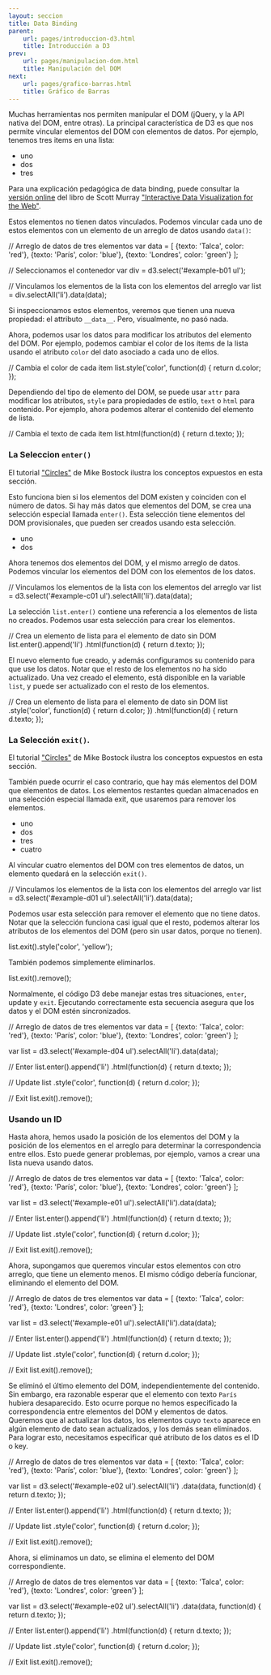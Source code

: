 ```yaml
---
layout: seccion
title: Data Binding
parent:
    url: pages/introduccion-d3.html
    title: Introducción a D3
prev:
    url: pages/manipulacion-dom.html
    title: Manipulación del DOM
next:
    url: pages/grafico-barras.html
    title: Gráfico de Barras
---
```


Muchas herramientas nos permiten manipular el DOM (jQuery, y la API nativa del DOM, entre otras). La principal característica de D3 es que nos permite vincular elementos del DOM con elementos de datos. Por ejemplo, tenemos tres items en una lista:

<div class="ejemplo">
    <div id="example-b01">
        <ul>
            <li>uno</li>
            <li>dos</li>
            <li>tres</li>
        </ul>
    </div>
</div>

<aside>Para una explicación pedagógica de data binding, puede consultar la <a href="http://chimera.labs.oreilly.com/books/1230000000345/ch05.html#_binding_data">versión online</a> del libro de Scott Murray <a href="http://shop.oreilly.com/product/0636920026938.do">"Interactive Data Visualization for the Web"</a>.</aside>

Estos elementos no tienen datos vinculados. Podemos vincular cada uno de estos elementos con un elemento de un arreglo de datos usando `data()`:

<div class="runnable" id="code-b01">
// Arreglo de datos de tres elementos
var data = [
    {texto: 'Talca',   color: 'red'},
    {texto: 'París',   color: 'blue'},
    {texto: 'Londres', color: 'green'}
];

// Seleccionamos el contenedor
var div = d3.select('#example-b01 ul');

// Vinculamos los elementos de la lista con los elementos del arreglo
var list = div.selectAll('li').data(data);
</div>

<script>codeBlock().editor('#code-b01').init();</script>

Si inspeccionamos estos elementos, veremos que tienen una nueva propiedad: el attributo `__data__`. Pero, visualmente, no pasó nada.

Ahora, podemos usar los datos para modificar los atributos del elemento del DOM. Por ejemplo, podemos cambiar el color de los ítems de la lista usando el atributo `color` del dato asociado a cada uno de ellos.

<div class="runnable" id="code-b02">
// Cambia el color de cada item
list.style('color', function(d) { return d.color; });
</div>

<script>codeBlock().editor('#code-b02').init();</script>

Dependiendo del tipo de elemento del DOM, se puede usar `attr` para modificar los atributos, `style` para propiedades de estilo, `text` o `html` para contenido. Por ejemplo, ahora podemos alterar el contenido del elemento de lista.

<div class="runnable" id="code-b03">
// Cambia el texto de cada item
list.html(function(d) { return d.texto; });
</div>

<script>codeBlock().editor('#code-b03').init();</script>

### La Seleccion `enter()`

<aside>El tutorial <a href="http://bost.ocks.org/mike/circles/">"Circles"</a> de Mike Bostock ilustra los conceptos expuestos en esta sección.</aside>

Esto funciona bien si los elementos del DOM existen y coinciden con el número de datos. Si hay más datos que elementos del DOM, se crea una selección especial llamada `enter()`. Esta selección tiene elementos del DOM provisionales, que pueden ser creados usando esta selección.

<div class="ejemplo">
    <div id="example-c01">
        <ul>
            <li>uno</li>
            <li>dos</li>
        </ul>
    </div>
</div>

Ahora tenemos dos elementos del DOM, y el mismo arreglo de datos. Podemos vincular los elementos del DOM con los elementos de los datos.

<div class="runnable" id="code-c01">
// Vinculamos los elementos de la lista con los elementos del arreglo
var list = d3.select('#example-c01 ul').selectAll('li').data(data);
</div>
<script>codeBlock().editor('#code-c01').init();</script>

La selección `list.enter()` contiene una referencia a los elementos de lista no creados. Podemos usar esta selección para crear los elementos.

<div class="runnable" id="code-c02">
// Crea un elemento de lista para el elemento de dato sin DOM
list.enter().append('li')
    .html(function(d) { return d.texto; });
</div>

<script>codeBlock().editor('#code-c02').init();</script>

El nuevo elemento fue creado, y además configuramos su contenido para que use los datos. Notar que el resto de los elementos no ha sido actualizado. Una vez creado el elemento, está disponible en la variable `list`, y puede ser actualizado con el resto de los elementos.

<div class="runnable" id="code-c03">
// Crea un elemento de lista para el elemento de dato sin DOM
list
    .style('color', function(d) { return d.color; })
    .html(function(d) { return d.texto; });
</div>
<script>codeBlock().editor('#code-c03').init();</script>

### La Selección `exit()`.

<aside>El tutorial <a href="http://bost.ocks.org/mike/circles/">"Circles"</a> de Mike Bostock ilustra los conceptos expuestos en esta sección.</aside>

También puede ocurrir el caso contrario, que hay más elementos del DOM que elementos de datos. Los elementos restantes quedan almacenados en una selección especial llamada exit, que usaremos para remover los elementos.

<div class="ejemplo">
    <div id="example-d01">
        <ul>
            <li>uno</li>
            <li>dos</li>
            <li>tres</li>
            <li>cuatro</li>
        </ul>
    </div>
</div>

Al vincular cuatro elementos del DOM con tres elementos de datos, un elemento quedará en la selección `exit()`.

<div class="runnable" id="code-d01">
// Vinculamos los elementos de la lista con los elementos del arreglo
var list = d3.select('#example-d01 ul').selectAll('li').data(data);
</div>
<script>codeBlock().editor('#code-d01').init();</script>

Podemos usar esta selección para remover el elemento que no tiene datos. Notar que la selección funciona casi igual que el resto, podemos alterar los atributos de los elementos del DOM (pero sin usar datos, porque no tienen).

<div class="runnable" id="code-d02">
list.exit().style('color', 'yellow');
</div>
<script>codeBlock().editor('#code-d02').init();</script>

También podemos simplemente eliminarlos.

<div class="runnable" id="code-d03">
list.exit().remove();
</div>
<script>codeBlock().editor('#code-d03').init();</script>

Normalmente, el código D3 debe manejar estas tres situaciones, `enter`, update y `exit`. Ejecutando correctamente esta secuencia asegura que los datos y el DOM estén sincronizados.

<div class="ejemplo">
    <div id="example-d04">
        <ul></ul>
    </div>
</div>

<div class="runnable" id="code-d04">
// Arreglo de datos de tres elementos
var data = [
    {texto: 'Talca',   color: 'red'},
    {texto: 'París',   color: 'blue'},
    {texto: 'Londres', color: 'green'}
];

var list = d3.select('#example-d04 ul').selectAll('li').data(data);

// Enter
list.enter().append('li')
    .html(function(d) { return d.texto; });

// Update
list
    .style('color', function(d) { return d.color; });

// Exit
list.exit().remove();
</div>
<script>codeBlock().editor('#code-d04').init();</script>


### Usando un ID

Hasta ahora, hemos usado la posición de los elementos del DOM y la posición de los elementos en el arreglo para determinar la correspondencia entre ellos. Esto puede generar problemas, por ejemplo, vamos a crear una lista nueva usando datos.

<div class="ejemplo">
    <div id="example-e01">
        <ul></ul>
    </div>
</div>

<div class="runnable" id="code-e01">
// Arreglo de datos de tres elementos
var data = [
    {texto: 'Talca',   color: 'red'},
    {texto: 'París',   color: 'blue'},
    {texto: 'Londres', color: 'green'}
];

var list = d3.select('#example-e01 ul').selectAll('li').data(data);

// Enter
list.enter().append('li')
    .html(function(d) { return d.texto; });

// Update
list
    .style('color', function(d) { return d.color; });

// Exit
list.exit().remove();
</div>
<script>codeBlock().editor('#code-e01').init();</script>

Ahora, supongamos que queremos vincular estos elementos con otro arreglo, que tiene un elemento menos. El mismo código debería funcionar, eliminando el elemento del DOM.

<div class="runnable" id="code-e02">
// Arreglo de datos de tres elementos
var data = [
    {texto: 'Talca',   color: 'red'},
    {texto: 'Londres', color: 'green'}
];

var list = d3.select('#example-e01 ul').selectAll('li').data(data);

// Enter
list.enter().append('li')
    .html(function(d) { return d.texto; });

// Update
list
    .style('color', function(d) { return d.color; });

// Exit
list.exit().remove();
</div>
<script>codeBlock().editor('#code-e02').init();</script>

Se eliminó el último elemento del DOM, independientemente del contenido. Sin embargo, era razonable esperar que el elemento con texto `París` hubiera desaparecido. Esto ocurre porque no hemos especificado la correspondencia entre elementos del DOM y elementos de datos. Queremos que al actualizar los datos, los elementos cuyo `texto` aparece en algún elemento de dato sean actualizados, y los demás sean eliminados. Para lograr esto, necesitamos especificar qué atributo de los datos es el ID o key.

<div class="ejemplo">
    <div id="example-e02">
        <ul></ul>
    </div>
</div>

<div class="runnable" id="code-e03">
// Arreglo de datos de tres elementos
var data = [
    {texto: 'Talca',   color: 'red'},
    {texto: 'París',   color: 'blue'},
    {texto: 'Londres', color: 'green'}
];

var list = d3.select('#example-e02 ul').selectAll('li')
    .data(data, function(d) { return d.texto; });

// Enter
list.enter().append('li')
    .html(function(d) { return d.texto; });

// Update
list
    .style('color', function(d) { return d.color; });

// Exit
list.exit().remove();
</div>
<script>codeBlock().editor('#code-e03').init();</script>

Ahora, si eliminamos un dato, se elimina el elemento del DOM correspondiente.

<div class="runnable" id="code-e04">
// Arreglo de datos de tres elementos
var data = [
    {texto: 'Talca',   color: 'red'},
    {texto: 'Londres', color: 'green'}
];

var list = d3.select('#example-e02 ul').selectAll('li')
    .data(data, function(d) { return d.texto; });

// Enter
list.enter().append('li')
    .html(function(d) { return d.texto; });

// Update
list
    .style('color', function(d) { return d.color; });

// Exit
list.exit().remove();
</div>
<script>codeBlock().editor('#code-e04').init();</script>
